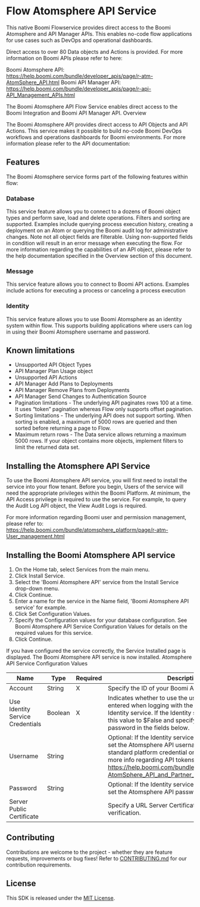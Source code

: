 # Flow Atomsphere API Service 

This native Boomi Flowservice provides direct access to the Boomi Atomsphere and API Manager APIs. This enables no-code flow applications for use cases such as DevOps and operational dashboards.

Direct access to over 80 Data objects and Actions is provided. For more information on Boomi APIs please refer to here:

Boomi Atomsphere API: https://help.boomi.com/bundle/developer_apis/page/r-atm-AtomSphere_API.html
Boomi API Manager API: https://help.boomi.com/bundle/developer_apis/page/r-api-API_Management_APIs.html

The Boomi Atomsphere API Flow Service enables direct access to the Boomi Integration and Boomi API Manager API. 
Overview

The Boomi Atomsphere API provides direct access to API Objects and API Actions. This service makes it possible to build no-code Boomi DevOps workflows and operations dashboards for Boomi environments. For more information please refer to the API documentation:

## Features
The Boomi Atomsphere service forms part of the following features within flow:

### Database
This service feature allows you to connect to a dozens of Boomi object types and perform save, load and delete operations. Filters and sorting are supported. Examples include querying process execution history, creating a deployment on an Atom or querying the Boomi audit log for administrative changes. Note not all object fields are filterable. Using non-supported fields in condition will result in an error message when executing the flow. For more information regarding the capabilities of an API object, please refer to the help documentation specified in the Overview section of this document.

### Message
This service feature allows you to connect to Boomi API actions. Examples include actions for executing a process or canceling a process execution

### Identity
This service feature allows you to use Boomi Atomsphere as an identity system within flow. This supports building applications where users can log in using their Boomi Atomsphere username and password.

## Known limitations
* Unsupported API Object Types
 * API Manager Plan Usage object
* Unsupported API Actions
 * API Manager Add Plans to Deployments
 * API Manager Remove Plans from Deployments
 * API Manager Send Changes to Authentication Source
* Pagination limitations - The underlying API paginates rows 100 at a time. It uses “token” pagination whereas Flow only supports offset pagination. 
* Sorting limitations - The underlying API does not support sorting. When sorting is enabled, a maximum of 5000 rows are queried and then sorted before returning a page to Flow.
* Maximum return rows - The Data service allows returning a maximum 5000 rows. If your object contains more objects, implement filters to limit the returned data set.

## Installing the Atomsphere API Service
To use the Boomi Atomsphere API service, you will first need to install the service into your flow tenant.
Before you begin, Users of the service will need the appropriate privileges within the Boomi Platform. At minimum, the API Access privilege is required to use the service. For example, to query the Audit Log API object, the View Audit Logs is required.

For more information regarding Boomi user and permission management, please refer to: https://help.boomi.com/bundle/atomsphere_platform/page/r-atm-User_management.html

## Installing the Boomi Atomsphere API service
1. On the Home tab, select Services from the main menu.
1. Click Install Service.
1. Select the 'Boomi Atomsphere API' service from the Install Service drop-down menu.
1. Click Continue.
1. Enter a name for the service in the Name field, 'Boomi Atomsphere API service' for example.
1. Click Set Configuration Values.
1. Specify the Configuration values for your database configuration. See Boomi Atomsphere API Service Configuration Values for details on the required values for this service.
1. Click Continue.

If you have configured the service correctly, the Service Installed page is displayed. The Boomi Atomsphere API service is now installed.
Atomsphere API Service Configuration Values

Name | Type | Required | Description 
---- | ---- | -------- | -----------
Account | String | X | Specify the ID of your Boomi Atomsphere Account.
Use Identity Service Credentials | Boolean | X | Indicates whether to use the username and password entered when logging with the Atomsphere API Identity service. If the Identity service is not used, set this value to $False and specify the username and password in the fields below.
Username | String |  | Optional: If the Identity service is not used, you must set the Atomsphere API username. This can be a standard platform credential or an API Token. For more info regarding API tokens please refer to: https://help.boomi.com/bundle/integration/page/int-AtomSphere_API_and_Partner_API_authentication.html
Password | String |  | Optional: If the Identity service is not used, you must set the Atomsphere API password or API token
Server Public Certificate |  |  | Specify a URL Server Certificate for server verification.

## Contributing

Contributions are welcome to the project - whether they are feature requests, improvements or bug fixes! Refer to [CONTRIBUTING.md](CONTRIBUTING.md) for our contribution requirements.

## License

This SDK is released under the [MIT License](http://opensource.org/licenses/mit-license.php).
